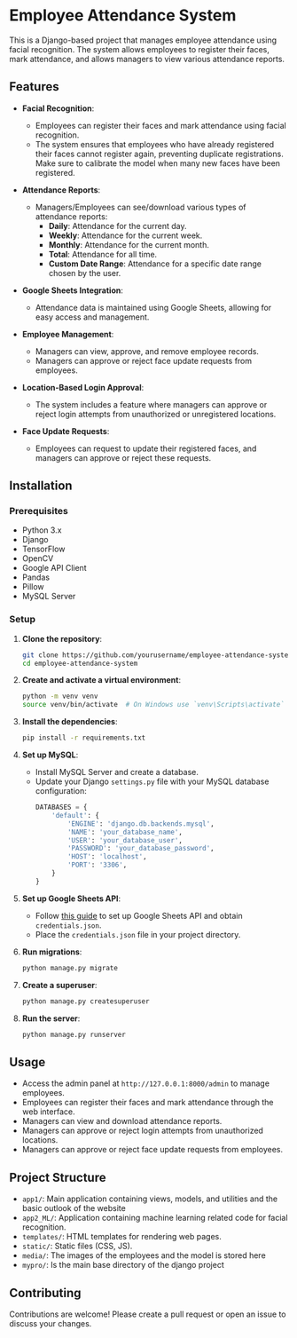 # Employee Attendance System

This is a Django-based project that manages employee attendance using facial recognition. The system allows employees to register their faces, mark attendance, and allows managers to view various attendance reports.

## Features

- **Facial Recognition**: 
  - Employees can register their faces and mark attendance using facial recognition. 
  - The system ensures that employees who have already registered their faces cannot register again, preventing duplicate registrations. Make sure to calibrate the model when many new faces have been registered.

- **Attendance Reports**: 
  - Managers/Employees can see/download various types of attendance reports:
    - **Daily**: Attendance for the current day.
    - **Weekly**: Attendance for the current week.
    - **Monthly**: Attendance for the current month.
    - **Total**: Attendance for all time.
    - **Custom Date Range**: Attendance for a specific date range chosen by the user.

- **Google Sheets Integration**: 
  - Attendance data is maintained using Google Sheets, allowing for easy access and management.

- **Employee Management**: 
  - Managers can view, approve, and remove employee records.
  - Managers can approve or reject face update requests from employees.

- **Location-Based Login Approval**: 
  - The system includes a feature where managers can approve or reject login attempts from unauthorized or unregistered locations.

- **Face Update Requests**: 
  - Employees can request to update their registered faces, and managers can approve or reject these requests.


## Installation

### Prerequisites

- Python 3.x
- Django
- TensorFlow
- OpenCV
- Google API Client
- Pandas
- Pillow
- MySQL Server

### Setup

1. **Clone the repository**:
    ```sh
    git clone https://github.com/yourusername/employee-attendance-system.git
    cd employee-attendance-system
    ```

2. **Create and activate a virtual environment**:
    ```sh
    python -m venv venv
    source venv/bin/activate  # On Windows use `venv\Scripts\activate`
    ```

3. **Install the dependencies**:
    ```sh
    pip install -r requirements.txt
    ```

4. **Set up MySQL**:
    - Install MySQL Server and create a database.
    - Update your Django `settings.py` file with your MySQL database configuration:
      ```python
      DATABASES = {
          'default': {
              'ENGINE': 'django.db.backends.mysql',
              'NAME': 'your_database_name',
              'USER': 'your_database_user',
              'PASSWORD': 'your_database_password',
              'HOST': 'localhost',
              'PORT': '3306',
          }
      }
      ```

5. **Set up Google Sheets API**:
    - Follow [this guide](https://developers.google.com/sheets/api/quickstart/python) to set up Google Sheets API and obtain `credentials.json`.
    - Place the `credentials.json` file in your project directory.

6. **Run migrations**:
    ```sh
    python manage.py migrate
    ```

7. **Create a superuser**:
    ```sh
    python manage.py createsuperuser
    ```

8. **Run the server**:
    ```sh
    python manage.py runserver
    ```

## Usage

- Access the admin panel at `http://127.0.0.1:8000/admin` to manage employees.
- Employees can register their faces and mark attendance through the web interface.
- Managers can view and download attendance reports.
- Managers can approve or reject login attempts from unauthorized locations.
- Managers can approve or reject face update requests from employees.

## Project Structure

- `app1/`: Main application containing views, models, and utilities and the basic outlook of the website
- `app2_ML/`: Application containing machine learning related code for facial recognition.
- `templates/`: HTML templates for rendering web pages.
- `static/`: Static files (CSS, JS).
- `media/`: The images of the employees and the model is stored here
- `mypro/`: Is the main base directory of the django project

## Contributing

Contributions are welcome! Please create a pull request or open an issue to discuss your changes.

